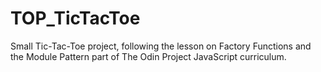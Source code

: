 # TOP_TicTacToe

Small Tic-Tac-Toe project, following the lesson on Factory Functions and the Module Pattern part of The Odin Project JavaScript curriculum.
